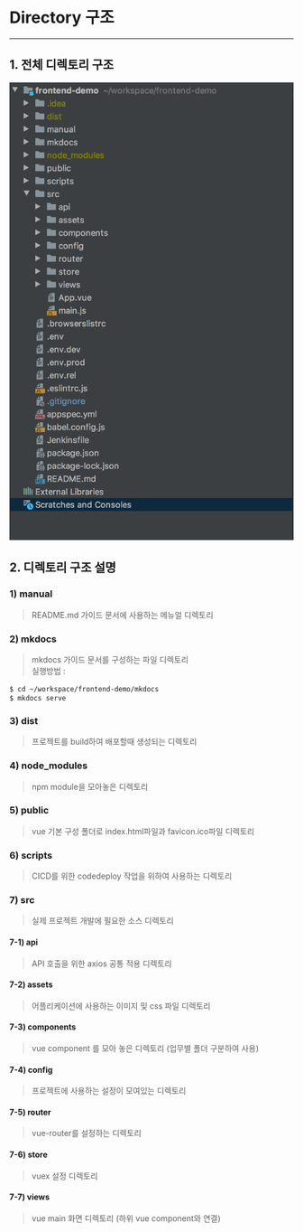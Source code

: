 # **Directory 구조**
---
## 1. 전체 디렉토리 구조
![Screenshot](../img/directory/directory_01.png)

## 2. 디렉토리 구조 설명
### 1) manual
> README.md 가이드 문서에 사용하는 메뉴얼 디렉토리
### 2) mkdocs
> mkdocs 가이드 문서를 구성하는 파일 디렉토리 <br>
> 실행방법 :  
~~~
$ cd ~/workspace/frontend-demo/mkdocs
$ mkdocs serve
~~~
### 3) dist
> 프로젝트를 build하여 배포할때 생성되는 디렉토리

### 4) node_modules
> npm module을 모아놓은 디렉토리

### 5) public
> vue 기본 구성 폴더로 index.html파일과 favicon.ico파일 디렉토리

### 6) scripts
> CICD를 위한 codedeploy 작업을 위하여 사용하는 디렉토리

### 7) src
> 실제 프로젝트 개발에 필요한 소스 디렉토리
#### 7-1) api
> API 호출을 위한 axios 공통 적용 디렉토리
#### 7-2) assets
> 어플리케이션에 사용하는 이미지 및 css 파일 디렉토리
#### 7-3) components
> vue component 를 모아 놓은 디렉토리 (업무별 폴더 구분하여 사용)
#### 7-4) config
> 프로젝트에 사용하는 설정이 모여있는 디렉토리
#### 7-5) router
> vue-router를 설정하는 디렉토리
#### 7-6) store
> vuex 설정 디렉토리
#### 7-7) views
> vue main 화면 디렉토리 (하위 vue component와 연결)